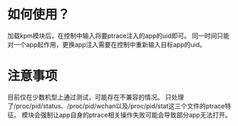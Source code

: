 # 如何使用？
加载kpm模块后，在控制中输入将要ptrace注入的app的uid即可。
同一时间只能对一个app起作用，更换app注入需要在控制中重新输入目标app的uid。

# 注意事项
目前仅在少数机型上通过测试，可能存在不兼容的情况。
只处理了/proc/pid/status、/proc/pid/wchan以及/proc/pid/stat这三个文件的ptrace特征。
模块会强制让app自身的ptrace相关操作失败可能会导致部分app无法打开。